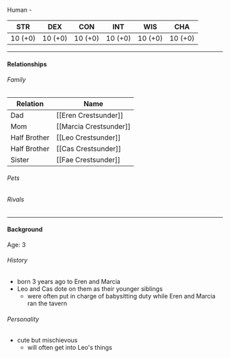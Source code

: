 Human - <class>

STR | DEX | CON | INT | WIS | CHA
---- | ---- | ---- | ---- | ---- | ----  
10 (+0) | 10 (+0) | 10 (+0) | 10 (+0) | 10 (+0) | 10 (+0) | 

---

#### Relationships
###### Family
	
Relation | Name
------------ | ------------
Dad | [[Eren Crestsunder]] 
Mom | [[Marcia Crestsunder]]
Half Brother | [[Leo Crestsunder]]
Half Brother | [[Cas Crestsunder]]
Sister | [[Fae Crestsunder]]

###### Pets

###### Rivals

---

#### Background
Age: 3
	
###### History
- born 3 years ago to Eren and Marcia
- Leo and Cas dote on them as their younger siblings
	- were often put in charge of babysitting duty while Eren and Marcia ran the tavern

###### Personality
- cute but mischievous
	- will often get into Leo's things